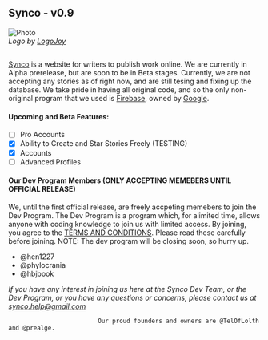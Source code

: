## Synco - v0.9
![Photo](https://synco.tk/Full-Logo.PNG)
*<br>Logo by [LogoJoy](https://logojoy.com)*
##
[Synco](https://synco.tk) is a website for writers to publish work online. We are currently in Alpha prerelease, but are soon to be in    Beta stages. Currently, we are not accepting any stories as of right now, and are still tesing and fixing up the database. We take pride in having all original code, and so the only non-original program that we used is [Firebase](https://firebase.google.com/), owned by [Google](https://google.com).
#### Upcoming and Beta Features:
- [ ] Pro Accounts
- [x] Ability to Create and Star Stories Freely (TESTING)
- [x] Accounts
- [ ] Advanced Profiles

#### Our Dev Program Members (ONLY ACCEPTING MEMEBERS UNTIL OFFICIAL RELEASE)
We, until the first official release, are freely accpeting memebers to join the Dev Program. The Dev Program is a program which, for alimited time, allows anyone with coding knowledge to join us with limited access. By joining, you agree to the [TERMS AND CONDITIONS](https://synco.tk/TermsAndConditions.txt). Please read these carefully before joining.
NOTE: The dev program will be closing soon, so hurry up.

- @hen1227
- @phylocrania
- @hbjbook

*If you have any interest in joining us here at the Synco Dev Team, or the Dev Program, or you have any questions or concerns, please contact us at [synco.help@gmail.com](mailto:synco.help@gmail.com?Subject=Synco%20Employment%20Request)*
 
 
                             Our proud founders and owners are @TelOfLolth and @prealge.
                             
                             

